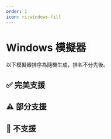```yaml
---
order: 1
icon: ri:windows-fill
---
```


# Windows 模擬器

以下模擬器排序為隨機生成，排名不分先後。

<script setup>
import MarkdownIt from 'markdown-it'
import MarkdownItAnchor from 'markdown-it-anchor'

const shuffleArray = (array) => {
    for (let i = array.length - 1; i > 0; i--) {
        const j = Math.floor(Math.random() * (i + 1));
        [array[i], array[j]] = [array[j], array[i]];
    }
    return array;
}

const fullySupport = shuffleArray([
    {
        name: '藍疊模擬器 5 國際版',
        link: 'https://www.bluestacks.com/tw/index.html',
        note: '完美支援，需要在模擬器 `設定` - `進階` 中開啟 `Android除錯橋`。已知相容 Hyper-V。\n\n- 推薦下載 [離線安裝包](https://support.bluestacks.com/hc/zh-tw/articles/4402611273485-BlueStacks-5-%E9%9B%A2%E7%B7%9A%E5%AE%89%E8%A3%9D%E7%A8%8B%E5%BC%8F)，避免緩慢和捆綁安裝；推薦安裝 [Android 11](https://support.bluestacks.com/hc/zh-tw/articles/4402611273485-BlueStacks-5-%E9%9B%A2%E7%B7%9A%E5%AE%89%E8%A3%9D%E7%A8%8B%E5%BC%8F#:~:text=%E5%AE%89%E8%A3%9D%20BlueStacks%205%20%E7%9A%84%20Android%2011) 版本；解除安裝請使用官方提供的 [解除安裝工具](https://support.bluestacks.com/hc/zh-tw/articles/360057724751-%E5%A6%82%E4%BD%95%E5%BE%9E%E6%82%A8%E7%9A%84%E9%9B%BB%E8%85%A6%E4%B8%8A%E5%AE%8C%E5%85%A8%E7%A7%BB%E9%99%A4-BlueStacks-5-BlueStacks-X-%E5%92%8C-BlueStacks-%E6%9C%8D%E5%8B%99) 以清除殘留。\n- 若 ADB 埠號不斷的無規律變動，每次啟動都不相同，可能是因為您的電腦開啟了 [Hyper-V](https://support.bluestacks.com/hc/zh-tw/articles/4415238471053-BlueStacks-5-%E6%94%AF%E6%8F%B4-Hyper-V-%E7%9A%84-Windows-10-%E5%92%8C-11-%E4%B8%8A%E7%9A%84%E9%9B%BB%E8%85%A6%E8%A6%8F%E6%A0%BC%E9%9C%80%E6%B1%82)。MAA 現在會嘗試自動讀取藍疊模擬器配置檔案內的埠號，若該功能失效/你有多開需求/安裝了多個模擬器核心，請參考 [連線設定](../connection.html#藍疊模擬器-hyper-v-每次啟動埠號都不一樣) 做出修改。由於 Hyper-V 以管理員身份執行，如自動關閉模擬器、自動檢測連線等不涉及 ADB 的操作同樣需要以管理員身份執行 MAA。',
    },
    {
        name: 'MuMu 模擬器',
        link: 'https://mumu.163.com/',
        note: '完美支援，且額外支援[截圖增強模式](../connection.html#mumu-截圖增強模式)。已知相容 Hyper-V。\n\n- “完成後退出模擬器”功能可能偶現異常，如果遇到請向 MuMu 官方反饋。',
    },
    {
        name: '雷電模擬器',
        link: 'https://www.ldmnq.com/',
        note: '完美支援，且額外支援[截圖增強模式](../connection.html#雷電截圖增強模式)。已知相容 Hyper-V。\n\n- 雷電 9 安裝器在安裝過程中會自動靜默關閉 Hyper-V，若有相關需求請留意。',
    },
    {
        name: '夜神模擬器',
        link: 'https://www.yeshen.com/',
        note: '完美支援，但測試較少。已知相容 Hyper-V。',
    },
    {
        name: '逍遙模擬器',
        link: 'https://www.xyaz.cn/',
        note: '完美支援，但測試較少。',
    },
]);

const partiallySupport = shuffleArray([
    {
        name: 'MuMu 模擬器 6',
        link: 'https://mumu.163.com/update/win/',
        note: '自 MAA v5.1.0 起放棄支援，網易已在 2023.8.15 停止維護。\n\n- 不再支援自動檢測連線，需使用通用連線配置，並手動配置 ADB 路徑和連線地址。\n- 需要在 `設定` - `連線設定` 中執行 `強制替換 ADB`，才能使用 Minitouch, MaaTouch 等高效的觸控模式。\n- 需要使用管理員許可權執行 MAA 才能使用“完成後退出模擬器”相關功能。\n- 不支援使用 MuMu 6 預設的幾個奇葩解析度，需要改成 `1280x720`，`1920x1080` 等 16:9 比例。\n- MuMu 6 多開使用的是同一個 ADB 埠，所以無法支援多開的 MuMu 6。',
    },
    {
        name: 'Windows Subsystem for Android™ (WSA)',
        link: 'https://docs.microsoft.com/zh-tw/windows/android/wsa/',
        note: '自 MAA v5.2.0 起放棄支援，微軟已在 2025.3.5 停止維護。\n\n- 需要使用 [自定義連線](../connection.html) 的方式來連線。\n- WSA 2204 或更高版本（版本號在子系統設定的 `關於` 頁面中），連線配置選擇 `通用配置`。\n- WSA 2203 或更老版本（版本號在子系統設定頁面的上方），連線配置選擇 `WSA 舊版本`。\n- 由於本軟體僅對 720p 以上 `16:9` 解析度支援較好，所以請手動拖動視窗大小，儘量貼近 16:9 比例。（如果你的顯示器是 16:9 的，可以直接按 `F11` 全屏）。\n- 任務執行過程中請儘量保證明日方舟在前台且無其他安卓應用同時在前台執行，否則可能導致遊戲暫停執行或任務識別錯誤。\n- WSA 的截圖經常莫名其妙截出來一個白螢幕，導致辨識異常，還是不推薦使用。',
    },
    {
        name: 'AVD',
        link: 'https://developer.android.com/studio/run/managing-avds',
        note: '理論支援。\n\n- 從 Android 10 開始，Minitouch 在 SELinux 為 `Enforcing` 模式時不再可用，請切換至其他觸控模式，或將 SELinux **臨時**切換為 `Permissive` 模式。\n- AVD 是為除錯而生的，更建議使用其他為遊戲而設計的模擬器。',
    },
    {
        name: 'Google Play 遊戲（開發者）',
        link: 'https://developer.android.com/games/playgames/emulator?hl=zh-cn',
        note: '理論支援。必須開啟 Hyper-V，且必須登入 Gooole 帳戶。\n\n- 需要使用 [自定義連線](../connection.html) 的方式來連線，ADB 埠為 `6520`。\n- 由於 Android 10 及更新版本的 SELinux 策略，Minitouch 無法正常工作，請切換到其他觸控模式。\n- 每次啟動模擬器後的首次連線都會失敗，需勾選 `連線失敗後嘗試關閉並重啟ADB程式`。',
    },
]);

const notSupport = shuffleArray([
    {
        name: 'Google Play 遊戲',
        link: 'https://play.google.com/googleplaygames',
        note: '不支援，[玩家客戶端](https://developer.android.com/games/playgames/pg-emulator?hl=zh-cn#installing-game-consumer)未開放 ADB 埠。',
    },
]);

const md = new MarkdownIt();
md.use(MarkdownItAnchor);

const fullySupportHtml = md.render(fullySupport.map(simulator => `
### ✅ ${simulator.link ? `[${simulator.name}](${simulator.link})` : simulator.name}
${simulator.note}
`).join(''));
const partiallySupportHtml = md.render(partiallySupport.map(simulator => `
### ⚠️ ${simulator.link ? `[${simulator.name}](${simulator.link})` : simulator.name}
${simulator.note}
`).join(''));
const notSupportHtml = md.render(notSupport.map(simulator => `
### 🚫 ${simulator.link ? `[${simulator.name}](${simulator.link})` : simulator.name}
${simulator.note}
`).join(''));
</script>

## ✅ 完美支援

<ClientOnly><div v-html="fullySupportHtml"></div></ClientOnly>

## ⚠️ 部分支援

<ClientOnly><div v-html="partiallySupportHtml"></div></ClientOnly>

## 🚫 不支援

<ClientOnly><div v-html="notSupportHtml"></div></ClientOnly>
